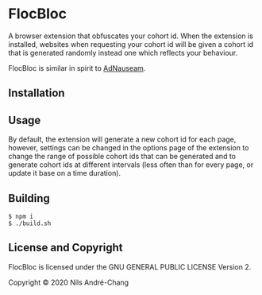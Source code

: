 # FlocBloc

A browser extension that obfuscates your cohort id. When the extension is
installed, websites when requesting your cohort id will be given a cohort id
that is generated randomly instead one which reflects your behaviour.

FlocBloc is similar in spirit to [AdNauseam][0].

## Installation

## Usage

By default, the extension will generate a new cohort id for each page, however,
settings can be changed in the options page of the extension to change the
range of possible cohort ids that can be generated and to generate cohort ids
at different intervals (less often than for every page, or update it base on a
time duration).

## Building

```
$ npm i
$ ./build.sh
```

## License and Copyright

FlocBloc is licensed under the GNU GENERAL PUBLIC LICENSE Version 2.

Copyright © 2020 Nils André-Chang

[0]: https://adnauseam.io
